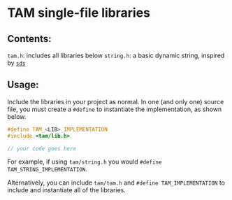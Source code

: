 # TAM single-file libraries

## Contents:

`tam.h`: includes all libraries below
`string.h`: a basic dynamic string, inspired by [`sds`](https://github.com/antirez/sds)

## Usage:
Include the libraries in your project as normal.
In one (and only one) source file, you must create a `#define` to instantiate the implementation, as shown below.

```c
#define TAM_<LIB>_IMPLEMENTATION
#include <tam/lib.h>

// your code goes here
```

For example, if using `tam/string.h` you would `#define TAM_STRING_IMPLEMENTATION`.

Alternatively, you can include `tam/tam.h` and `#define TAM_IMPLEMENTATION` to include and instantiate all of the libraries.
